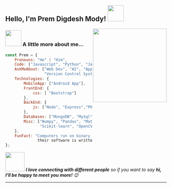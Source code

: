 <h2>Hello, I'm Prem Digdesh Mody! <img src="https://media.giphy.com/media/12oufCB0MyZ1Go/giphy.gif" width="50"></h2>
<img align='right' src="https://media.giphy.com/media/M9gbBd9nbDrOTu1Mqx/giphy.gif" width="230">

### <img src="https://media.giphy.com/media/iGpHt2H22k1orjgT9b/giphy.gif" width="50"> A little more about me...  

```javascript
const Prem = {
    Pronouns: "He" | "Him",
    Code: ["Javascript", "Python", "Java", "PHP", "C++" ],
    AskMeAbout: ["Web Dev", "AI", "App Dev", "Computer Vision","Web Scraping",
                 "Version Control Systems","Data Science","Graphic Design"],
    Technologies: {
        MobileApp: ["Android App"],
        FrontEnd: {
            css: [ "Bootstrap"]
        },
        BackEnd: {
            js: ["Node", "Express","PHP"],
        },
        Databases: ["MongoDB", "MySql", "PostGreSQL"],
        Misc: ["Numpy", "Pandas", "Matplotlib", "Tensorflow", 
               "Scikit-learn", "OpenCV", "Keras","Git","Github"]
    },
    FunFact: "Computers run on binary code, which means that 
              their software is written using only 1s and 0s."
};
```

<img src="https://media.giphy.com/media/LnQjpWaON8nhr21vNW/giphy.gif" width="60"> <em><b>I love connecting with different people</b> so if you want to say <b>hi, I'll be happy to meet you more!</b> 😊</em>

---

